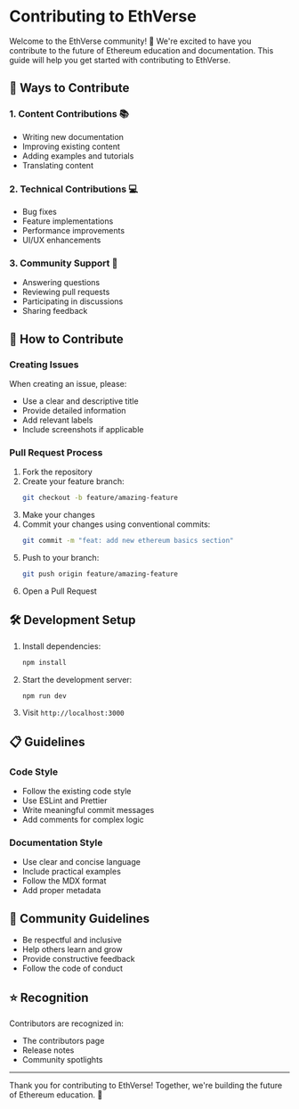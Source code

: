 # Contributing to EthVerse

Welcome to the EthVerse community! 🎉 We're excited to have you contribute to the future of Ethereum education and documentation. This guide will help you get started with contributing to EthVerse.

## 🌟 Ways to Contribute

### 1. Content Contributions 📚
- Writing new documentation
- Improving existing content
- Adding examples and tutorials
- Translating content

### 2. Technical Contributions 💻
- Bug fixes
- Feature implementations
- Performance improvements
- UI/UX enhancements

### 3. Community Support 🤝
- Answering questions
- Reviewing pull requests
- Participating in discussions
- Sharing feedback

## 📝 How to Contribute

### Creating Issues

When creating an issue, please:
- Use a clear and descriptive title
- Provide detailed information
- Add relevant labels
- Include screenshots if applicable

### Pull Request Process

1. Fork the repository
2. Create your feature branch:
   ```bash
   git checkout -b feature/amazing-feature
   ```
3. Make your changes
4. Commit your changes using conventional commits:
   ```bash
   git commit -m "feat: add new ethereum basics section"
   ```
5. Push to your branch:
   ```bash
   git push origin feature/amazing-feature
   ```
6. Open a Pull Request

## 🛠 Development Setup

1. Install dependencies:
   ```bash
   npm install
   ```
2. Start the development server:
   ```bash
   npm run dev
   ```
3. Visit `http://localhost:3000`

## 📋 Guidelines

### Code Style
- Follow the existing code style
- Use ESLint and Prettier
- Write meaningful commit messages
- Add comments for complex logic

### Documentation Style
- Use clear and concise language
- Include practical examples
- Follow the MDX format
- Add proper metadata

## 🤝 Community Guidelines

- Be respectful and inclusive
- Help others learn and grow
- Provide constructive feedback
- Follow the code of conduct

## ⭐ Recognition

Contributors are recognized in:
- The contributors page
- Release notes
- Community spotlights

---

Thank you for contributing to EthVerse! Together, we're building the future of Ethereum education. 🚀
